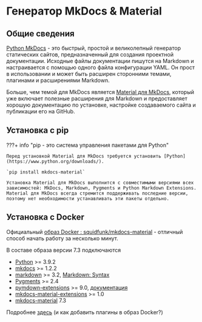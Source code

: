 # Генератор MkDocs & Material

## Общие сведения

[Python MkDocs](https://www.mkdocs.org/) - это быстрый, простой и великолепный генератор статических сайтов, предназначенный для создания проектной документации. Исходные файлы документации пишутся на Markdown и настраивается с помощью одного файла конфигурации YAML. Он прост в использовании и может быть расширен сторонними темами, плагинами и расширениями Markdown.

Больше, чем темой для MkDocs является [Material для MkDocs](https://squidfunk.github.io/mkdocs-material/), который уже включает полезные расширения для Markdown и предоставляет хорошую документацию по установке, настройке создаваемого сайта и публикации его на GitHub.

## Установка с pip

???+ info "pip - это система управления пакетами для Python"

    Перед установкой Material для MkDocs требуется установить [Python](https://www.python.org/downloads/).

    `pip install mkdocs-material`

    Установка Material для MkDocs выполнится с совместимыми версиями всех зависимостей: MkDocs, Markdown, Pygments и Python Markdown Extensions. Material для MkDocs всегда стремится поддерживать последние версии, поэтому нет необходимости устанавливать эти пакеты отдельно.

## Установка с Docker

Официальный [образ Docker : squidfunk/mkdocs-material](https://hub.docker.com/r/squidfunk/mkdocs-material/) - отличный способ начать работу за несколько минут.

В составе образа версии 7.3 подключаются

- [Python](https://www.python.org/) >= 3.9.2
- [mkdocs](https://www.mkdocs.org/) >= 1.2.2
- [markdown](https://python-markdown.github.io/) >= 3.2, [Markdown: Syntax](https://daringfireball.net/projects/markdown/syntax)
- [Pygments](https://pygments.org/) >= 2.4
- [pymdown-extensions](https://facelessuser.github.io/pymdown-extensions/) >= 9.0, [документация](https://facelessuser.github.io/pymdown-extensions/)
- [mkdocs-material-extensions](https://pypi.org/project/mkdocs-material-extensions/) >= 1.0
- [mkdocs-material](https://github.com/squidfunk/mkdocs-material/releases/tag/7.3.0) 7.3

Подробнее [здесь](https://squidfunk.github.io/mkdocs-material/getting-started/#with-docker) (и как добавить плагины в образ Docker?)
